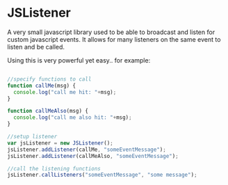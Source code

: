 JSListener
==========

A very small javascript library used to be able to broadcast and listen for custom javascript events. It allows for many listeners on the same event to listen and be called.

Using this is very powerful yet easy.. for example:

``` Javascript

//specify functions to call
function callMe(msg) {
  console.log("call me hit: "+msg);
}

function callMeAlso(msg) {
  console.log("call me also hit: "+msg);
}

//setup listener
var jsListener = new JSListener();
jsListener.addListener(callMe, "someEventMessage");
jsListener.addListener(callMeAlso, "someEventMessage");

//call the listening functions
jsListener.callListeners("someEventMessage", "some message");

```
